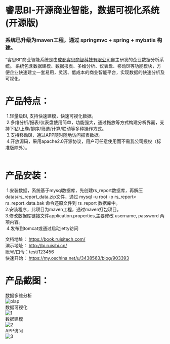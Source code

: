 # 睿思BI-开源商业智能，数据可视化系统 (开源版)

### 系统已升级为maven工程，通过 springmvc + spring + mybatis 构建。

“睿思BI”商业智能系统是由[成都睿思商智科技有限公司](http://www.ruisibi.cn)自主研发的企业数据分析系统。 系统包含数据建模、数据报表、多维分析、仪表盘、移动BI等功能模块，方便企业快速建立一套易用，灵活、低成本的商业智能平台，实现数据的快速分析及可视化。 <br>

# 产品特点：<br>
  1.轻量级BI, 支持快速建模，快速可视化数据。 <br> 
  2.多维分析/报表/仪表盘使用简单，功能强大，通过拖放等方式构建分析界面，支持下钻/上卷/排序/筛选/计算/联动等多种操作方式。 <br>
  3.支持移动BI，通过APP随时随地访问报表数据。 <br>
  4.开放源码，采用apache2.0开源协议，用户可任意使用而不需我公司授权（标准版除外）。<br>
  
  <p>
  
# 产品安装：<br/>
  1.安装数据，系统基于mysql数据库，先创建rs_report数据库，再解压datas/rs_report_data.zip文件，通过 mysql -u root -p rs_report< rs_report_data.bak 命令还原文件到 rs_report 数据库中。 <br>
  2.安装程序，此项目为maven工程，通过maven打包项目。 <br>
  3.修改数据库链接文件application.properties,主要修改 username, password 两项内容。  <br>
  4.发布到tomcat或通过启动jetty访问 <br>

<p/>

文档地址： https://book.ruisitech.com/ <br/>
演示地址： http://bi.ruisibi.cn/  <br/>
账号/口令：test/123456 <br/>
快速开始： https://my.oschina.net/u/3438563/blog/903393 <br/>
<p/>

# 产品截图：<br/>

数据多维分析<br/>
![olap](http://www.ruisitech.com/img/olap12.png?v2)  <br/>
数据可视化<br/>
![1](http://www.ruisitech.com/img/ybpn1.png?v2)  <br/>
数据建模<br/>
![2](http://www.ruisibi.cn/img/kybmodel.png?v1)  <br/>
APP访问<br/>
![3](http://www.ruisitech.com/img/3g/IMG_1292.PNG?v3)  <br/>
